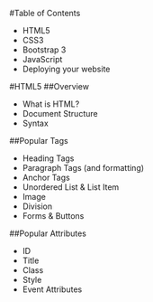 #Table of Contents
- HTML5
- CSS3
- Bootstrap 3
- JavaScript
- Deploying your website

#HTML5
##Overview
- What is HTML?
- Document Structure
- Syntax

##Popular Tags
- Heading Tags
- Paragraph Tags (and formatting)
- Anchor Tags
- Unordered List & List Item
- Image
- Division
- Forms & Buttons

##Popular Attributes
- ID
- Title
- Class
- Style
- Event Attributes
